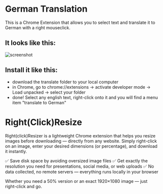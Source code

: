 # German Translation
This is a Chrome Extension that allows you to select text and translate it to German with a right mouseclick. 





## It looks like this:
![screenshot](https://github.com/user-attachments/assets/a213d13f-2566-4055-9c11-ba694f32963d)





## Install it like this:
* download the translate folder to your local computer
* in Chrome, go to chrome://extensions -> activate developer mode -> Load unpacked -> select your folder
* done! Select any english text, right-click onto it and you will find a menu item "translate to German"

# Right(Click)Resize
Right(click)Resizer is a lightweight Chrome extension that helps you resize images before downloading — directly from any website.
Simply right-click on an image, enter your desired dimensions (or percentage), and download it instantly.

✅ Save disk space by avoiding oversized image files
✅ Get exactly the resolution you need for presentations, social media, or web uploads
✅ No data collected, no remote servers — everything runs locally in your browser

Whether you need a 50% version or an exact 1920×1080 image — just right-click and go.
